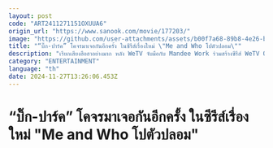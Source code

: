 ```yaml
---
layout: post
code: "ART2411271151OXUUA6"
origin_url: "https://www.sanook.com/movie/177203/"
image: "https://github.com/user-attachments/assets/b00f7a68-89b8-4e26-bae4-b3cb4acad51c"
title: "“บิ๊ก-ปาร์ค” โคจรมาเจอกันอีกครั้ง ในซีรีส์เรื่องใหม่ \"Me and Who โปตัวปลอม\""
description: "เรียกเสียงฮือฮาอย่างมาก หลัง WeTV จับมือกับ Mandee Work ร่วมสร้างซีรีส์ WeTV Original เรื่องใหม่ \"Me and Who โปตัวปลอม\" ที่ครั้งนี้ได้ “บิ๊ก ธนกร” และ“ปาร์ค อนันตเดช” มาร่วมแสดงคู่กันอีกครั้ง หลังประสบความสำเร็จในซีรีส์ Monster Next Door พี่เขาบุกโลกของผม "
category: "ENTERTAINMENT"
language: "th"
date: 2024-11-27T13:26:06.453Z
---
```


# “บิ๊ก-ปาร์ค” โคจรมาเจอกันอีกครั้ง ในซีรีส์เรื่องใหม่ "Me and Who โปตัวปลอม"